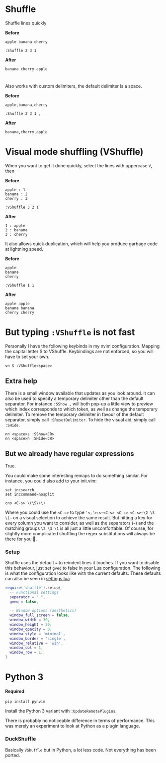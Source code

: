 # Shuffle

Shuffle lines quickly

**Before**
```
apple banana cherry
```

`:Shuffle 2 3 1`

**After**
```
banana cherry apple
```

#

Also works with custom delimiters, the default delimiter is a space.

**Before**
```
apple,banana,cherry
```

`:Shuffle 2 3 1 ,`

**After**
```
banana,cherry,apple
```

# Visual mode shuffling (VShuffle)

When you want to get it done quickly, select the lines with uppercase `V`, then

**Before**
```
apple : 1
banana : 2
cherry : 3
```

`:VShuffle 3 2 1`

**After**
```
1 : apple
2 : banana
3 : cherry
```

It also allows quick duplication, which will help you produce garbage code at
lightning speed.

**Before**
```
apple
banana
cherry
```

`:VShuffle 1 1`

**After**
```
apple apple
banana banana
cherry cherry
```

# But typing `:VShuffle` is not fast

Personally I have the following keybinds in my nvim configuration. Mapping the
capital letter S to VShuffle. Keybindings are not enforced, so you will have to
set your own.

```vim
vn S :VShuffle<space>
```

## Extra help

There is a small window available that updates as you look around. It can also
be used to specify a temporary delimiter other than the default separator. For
instance `:SShow ,` will both pop-up a little view to preview which index
corresponds to which token, as well as change the temporary delimiter. To
remove the temporary delimiter in favour of the default separator, simply call
`:SResetDelimiter`.  To hide the visual aid, simply call `:SHide`.

```vim
nn <space>s :SShow<CR>
nn <space>h :SHide<CR>
```

## But we already have regular expressions

True.

You could make some interesting remaps to do something similar.
For instance, you could also add to your init.vim:

```vim
set incsearch
set inccommand=nosplit

cno <C-s> \(\S\+\)
```

Where you could use the `<C-s>` to type `'<,'>:s~<C-s> <C-s> <C-s>~\2 \3 \1~`
on a visual selection to achieve the same result.
But hitting a key for every column you want to consider, as well as the
separators (`~`) and the matching groups `\2 \3 \1` is all just a little
uncomfortable. Of course, for slightly more complicated shuffling the regex
substitutions will always be there for you 💞.

### Setup

Shuffle uses the default `=` to reindent lines it touches.  If you want to
disable this behaviour, just set `gveq` to false in your Lua configuration.
The following is what the configuration looks like with the current defaults.
These defaults can also be seen in [settings.lua](lua/shuffle/settings.lua).

```lua
require('shuffle').setup{
  -- Functional settings
  separator = " ",
  gveq = false,

  -- Window options (aesthetics)
  window_full_screen = false,
  window_width = 30,
  window_height = 30,
  window_opacity = 0,
  window_style = 'minimal',
  window_border = 'single',
  window_relative = 'win',
  window_col = 1,
  window_row = 1,
}
```

# Python 3

#### Required

```console
pip install pynvim
```

Install the Python 3 variant with `:UpdateRemotePlugins`.

There is probably no noticeable difference in terms of performance. This was
merely an experiment to look at Python as a plugin language.

### DuckShuffle

Basically `VShuffle` but in Python, a lot less code. Not everything has been
ported.

#
